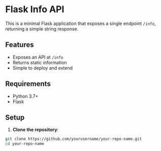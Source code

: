 # Flask Info API

This is a minimal Flask application that exposes a single endpoint `/info`, returning a simple string response.

## Features

- Exposes an API at `/info`
- Returns static information
- Simple to deploy and extend

## Requirements

- Python 3.7+
- Flask

## Setup

1. **Clone the repository**:

```bash
git clone https://github.com/yourusername/your-repo-name.git
cd your-repo-name

